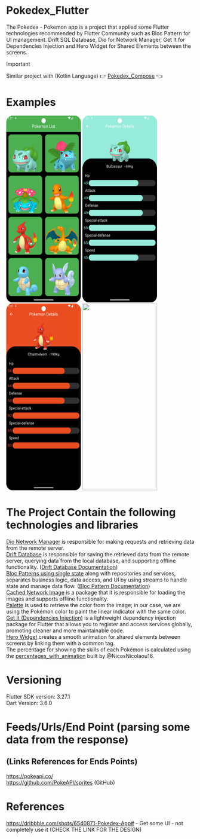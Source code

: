 # Pokedex_Flutter

The Pokedex - Pokemon app is a project that applied some Flutter technologies recommended by Flutter
Community such as Bloc Pattern for UI management. Drift SQL Database,
Dio for Network Manager, Get It for Dependencies Injection and Hero Widget for Shared Elements
between the screens.

> [!IMPORTANT]  
> Similar project with (Kotlin Language) :point_right: [Pokedex_Compose](https://github.com/NicosNicolaou16/Pokedex_Compose) :point_left: <br />

# Examples

<p align="left">
  <a title="simulator_image"><img src="examples/Screenshot_20240817_012140.png" height="500" width="200"></a>
  <a title="simulator_image"><img src="examples/Screenshot_20240817_012157.png" height="500" width="200"></a>
  <a title="simulator_image"><img src="examples/Screenshot_20240817_012221.png" height="500" width="200"></a>
  <a title="simulator_image"><img src="examples/example_gif1.gif" height="500" width="200"></a>
</p>

# The Project Contain the following technologies and libraries

[Dio Network Manager](https://pub.dev/packages/dio) is responsible for making requests and
retrieving data from the remote server. <br />
[Drift Database](https://drift.simonbinder.eu/docs/getting-started/) is responsible for saving the
retrieved data from the remote server, querying data from the local database, and supporting offline
functionality. ([Drift Database Documentation](https://pub.dev/packages/drift)) <br />
[Bloc Patterns using single state](https://pub.dev/packages/flutter_bloc) along with repositories
and services, separates business logic, data access, and UI by using streams to handle state and
manage data flow. ([Bloc Pattern Documentation](https://bloclibrary.dev/getting-started/)) <br />
[Cached Network Image](https://pub.dev/packages/cached_network_image) is a package that it is
responsible for loading the images and supports offline functionality.  <br />
[Palette](https://pub.dev/packages/palette_generator) is used to retrieve the color from the image;
in our case, we are using the Pokémon color to paint the linear indicator with the same
color.  <br />
[Get It (Dependencies Injection)](https://pub.dev/packages/get_it) is a lightweight dependency
injection package for Flutter that allows you to register and access services globally, promoting
cleaner and more maintainable code.  <br />
[Hero Widget](https://docs.flutter.dev/ui/animations/hero-animations) creates a smooth animation for
shared elements between screens by linking them with a common tag.  <br />
The percentage for showing the skills of each Pokémon is calculated using
the [percentages_with_animation](https://pub.dev/packages/percentages_with_animation) built by
@NicosNicolaou16. <br />

# Versioning

Flutter SDK version: 3.27.1 <br />
Dart Version: 3.6.0 <br />

# Feeds/Urls/End Point (parsing some data from the response)

## (Links References for Ends Points)

https://pokeapi.co/ <br />
https://github.com/PokeAPI/sprites (GitHub) <br />

# References

https://dribbble.com/shots/6540871-Pokedex-App# - Get some UI - not completely use it (CHECK THE
LINK FOR THE DESIGN) <br />